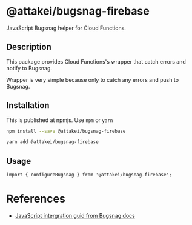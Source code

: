 # @attakei/bugsnag-firebase

JavaScript Bugsnag helper for Cloud Functions.

## Description

This package provides Cloud Functions's wrapper that catch errors and notify to Bugsnag.

Wrapper is very simple because only to catch any errors and push to Bugsnag.

## Installation

This is published at npmjs. Use `npm` or `yarn`

```bash
npm install --save @attakei/bugsnag-firebase
```

```bash
yarn add @attakei/bugsnag-firebase
```

## Usage

```nodejs
import { configureBugsnag } from '@attakei/bugsnag-firebase';
```


# References

* [JavaScript intergration guid from Bugsnag docs](https://docs.bugsnag.com/platforms/javascript/)
